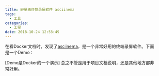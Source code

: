 ```yaml
---
title: 轻量级终端录屏软件 asciinema
tags:
  - 工具
categories:
  - 工程
date: 2018-10-24 12:58:49
---
```



在看Docker文档时，发现了[asciinema](https://asciinema.org/)，是一个非常好用的终端录屏软件。下面是一个Demo：
<script id="asciicast-107090" src="https://asciinema.org/a/107090.js" async></script>
[Demo是Docker的一个演示]
总之不管是用于项目文档说明，还是其他地方都非常好用。
